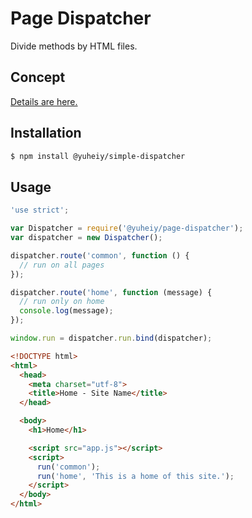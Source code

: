 # Page Dispatcher

Divide methods by HTML files.

## Concept

[Details are here.](https://ryden-inc.github.io/rookies/posts/page-dispatcher.html)

## Installation

```bash
$ npm install @yuheiy/simple-dispatcher
```

## Usage

```javascript
'use strict';

var Dispatcher = require('@yuheiy/page-dispatcher');
var dispatcher = new Dispatcher();

dispatcher.route('common', function () {
  // run on all pages
});

dispatcher.route('home', function (message) {
  // run only on home
  console.log(message);
});

window.run = dispatcher.run.bind(dispatcher);
```

```html
<!DOCTYPE html>
<html>
  <head>
    <meta charset="utf-8">
    <title>Home - Site Name</title>
  </head>

  <body>
    <h1>Home</h1>

    <script src="app.js"></script>
    <script>
      run('common');
      run('home', 'This is a home of this site.');
    </script>
  </body>
</html>
```
